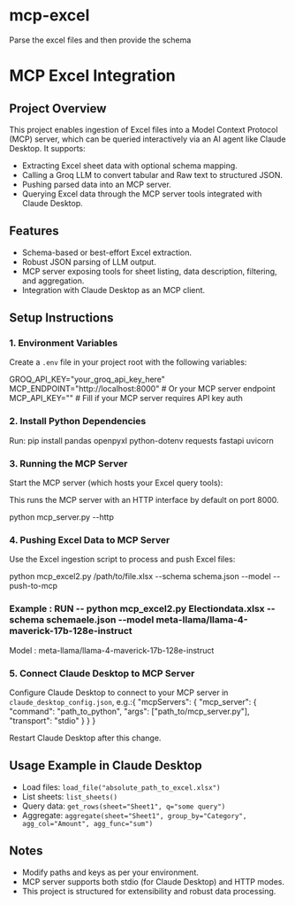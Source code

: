 # mcp-excel
Parse the excel files and then provide the schema


# MCP Excel Integration

## Project Overview
This project enables ingestion of Excel files into a Model Context Protocol (MCP) server, which can be queried interactively via an AI agent like Claude Desktop. It supports:

- Extracting Excel sheet data with optional schema mapping.
- Calling a Groq LLM to convert tabular and Raw text to structured JSON.
- Pushing parsed data into an MCP server.
- Querying Excel data through the MCP server tools integrated with Claude Desktop.

## Features
- Schema-based or best-effort Excel extraction.
- Robust JSON parsing of LLM output.
- MCP server exposing tools for sheet listing, data description, filtering, and aggregation.
- Integration with Claude Desktop as an MCP client.

## Setup Instructions

### 1. Environment Variables
Create a `.env` file in your project root with the following variables:

GROQ_API_KEY="your_groq_api_key_here"
MCP_ENDPOINT="http://localhost:8000" # Or your MCP server endpoint
MCP_API_KEY="" # Fill if your MCP server requires API key auth



### 2. Install Python Dependencies
Run: pip install pandas openpyxl python-dotenv requests fastapi uvicorn


### 3. Running the MCP Server
Start the MCP server (which hosts your Excel query tools):


This runs the MCP server with an HTTP interface by default on port 8000.

python mcp_server.py --http

### 4. Pushing Excel Data to MCP Server
Use the Excel ingestion script to process and push Excel files:

python mcp_excel2.py /path/to/file.xlsx --schema schema.json --model <model-name> --push-to-mcp

### Example : RUN --  python mcp_excel2.py Electiondata.xlsx --schema schemaele.json --model meta-llama/llama-4-maverick-17b-128e-instruct
Model : meta-llama/llama-4-maverick-17b-128e-instruct


### 5. Connect Claude Desktop to MCP Server
Configure Claude Desktop to connect to your MCP server in `claude_desktop_config.json`, e.g.:{
"mcpServers": {
"mcp_server": {
"command": "path_to_python",
"args": ["path_to/mcp_server.py"],
"transport": "stdio"
}
}
}


Restart Claude Desktop after this change.

## Usage Example in Claude Desktop
- Load files: `load_file("absolute_path_to_excel.xlsx")`
- List sheets: `list_sheets()`
- Query data: `get_rows(sheet="Sheet1", q="some query")`
- Aggregate: `aggregate(sheet="Sheet1", group_by="Category", agg_col="Amount", agg_func="sum")`

## Notes
- Modify paths and keys as per your environment.
- MCP server supports both stdio (for Claude Desktop) and HTTP modes.
- This project is structured for extensibility and robust data processing.





